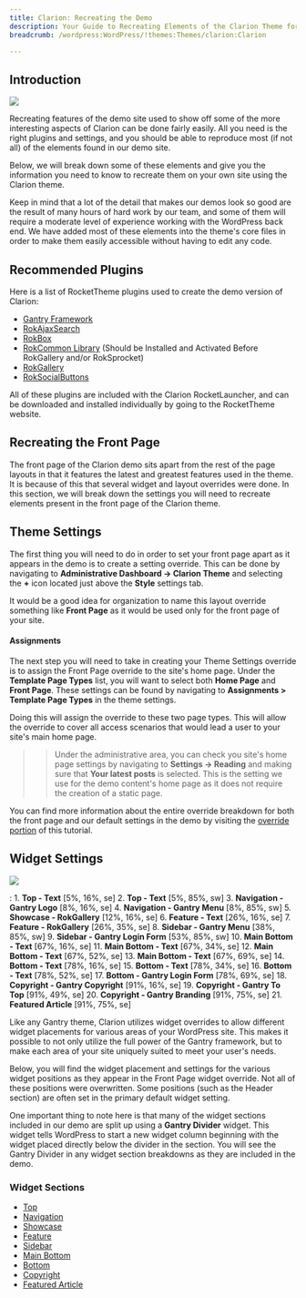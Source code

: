 ```yaml
---
title: Clarion: Recreating the Demo
description: Your Guide to Recreating Elements of the Clarion Theme for WordPress
breadcrumb: /wordpress:WordPress/!themes:Themes/clarion:Clarion

---
```


Introduction
-----

![][theme]

Recreating features of the demo site used to show off some of the more interesting aspects of Clarion can be done fairly easily. All you need is the right plugins and settings, and you should be able to reproduce most (if not all) of the elements found in our demo site. 

Below, we will break down some of these elements and give you the information you need to know to recreate them on your own site using the Clarion theme.

Keep in mind that a lot of the detail that makes our demos look so good are the result of many hours of hard work by our team, and some of them will require a moderate level of experience working with the WordPress back end. We have added most of these elements into the theme's core files in order to make them easily accessible without having to edit any code.

Recommended Plugins
-----

Here is a list of RocketTheme plugins used to create the demo version of Clarion:

* [Gantry Framework][gantry]
* [RokAjaxSearch][rokajaxsearch]
* [RokBox][rokbox]
* [RokCommon Library](http://www.rockettheme.com/wordpress/plugins/rokutilities) (Should be Installed and Activated Before RokGallery and/or RokSprocket)
* [RokGallery][rokgallery]
* [RokSocialButtons][social]

All of these plugins are included with the Clarion RocketLauncher, and can be downloaded and installed individually by going to the RocketTheme website.

Recreating the Front Page
-----

The front page of the Clarion demo sits apart from the rest of the page layouts in that it features the latest and greatest features used in the theme. It is because of this that several widget and layout overrides were done. In this section, we will break down the settings you will need to recreate elements present in the front page of the Clarion theme.

Theme Settings
-----

The first thing you will need to do in order to set your front page apart as it appears in the demo is to create a setting override. This can be done by navigating to **Administrative Dashboard -> Clarion Theme** and selecting the **+** icon located just above the **Style** settings tab. 

It would be a good idea for organization to name this layout override something like **Front Page** as it would be used only for the front page of your site.

#### Assignments

The next step you will need to take in creating your Theme Settings override is to assign the Front Page override to the site's home page. Under the **Template Page Types** list, you will want to select both **Home Page** and **Front Page**. These settings can be found by navigating to **Assignments > Template Page Types** in the theme settings.

Doing this will assign the override to these two page types. This will allow the override to cover all access scenarios that would lead a user to your site's main home page.

>> Under the administrative area, you can check you site's home page settings by navigating to **Settings -> Reading** and making sure that **Your latest posts** is selected. This is the setting we use for the demo content's home page as it does not require the creation of a static page.

You can find more information about the entire override breakdown for both the front page and our default settings in the demo by visiting the [override portion][demooverride] of this tutorial.

Widget Settings
-----

![][theme2]

:   1. **Top - Text** [5%, 16%, se]
    2. **Top - Text** [5%, 85%, sw]
    3. **Navigation - Gantry Logo** [8%, 16%, se]
    4. **Navigation - Gantry Menu** [8%, 85%, sw]
    5. **Showcase - RokGallery** [12%, 16%, se]
    6. **Feature - Text** [26%, 16%, se]
    7. **Feature - RokGallery** [26%, 35%, se]
    8. **Sidebar - Gantry Menu** [38%, 85%, sw]
    9. **Sidebar - Gantry Login Form** [53%, 85%, sw]
    10. **Main Bottom - Text** [67%, 16%, se]
    11. **Main Bottom - Text** [67%, 34%, se]
    12. **Main Bottom - Text** [67%, 52%, se]
    13. **Main Bottom - Text** [67%, 69%, se]
    14. **Bottom - Text** [78%, 16%, se]
    15. **Bottom - Text** [78%, 34%, se]
    16. **Bottom - Text** [78%, 52%, se]
    17. **Bottom - Gantry Login Form** [78%, 69%, se]
    18. **Copyright - Gantry Copyright** [91%, 16%, se]
    19. **Copyright - Gantry To Top** [91%, 49%, se]
    20. **Copyright - Gantry Branding** [91%, 75%, se]
    21. **Featured Article** [91%, 75%, se]

Like any Gantry theme, Clarion utilizes widget overrides to allow different widget placements for various areas of your WordPress site. This makes it possible to not only utilize the full power of the Gantry framework, but to make each area of your site uniquely suited to meet your user's needs.

Below, you will find the widget placement and settings for the various widget positions as they appear in the Front Page widget override. Not all of these positions were overwritten. Some positions (such as the Header section) are often set in the primary default widget setting.

One important thing to note here is that many of the widget sections included in our demo are split up using a **Gantry Divider** widget. This widget tells WordPress to start a new widget column beginning with the widget placed directly below the divider in the section. You will see the Gantry Divider in any widget section breakdowns as they are included in the demo.

### Widget Sections

* [Top][top]
* [Navigation][navigation]
* [Showcase][showcase]
* [Feature][feature]
* [Sidebar][sidebar]
* [Main Bottom][mainbottom]
* [Bottom][bottom]
* [Copyright][copyright]
* [Featured Article][featured]

[gantry]: http://gantry-framework.org/download
[rokajaxsearch]: http://www.rockettheme.com/wordpress/plugins/rokajaxsearch
[rokbox]: http://www.rockettheme.com/wordpress/plugins/rokbox
[roksprocket]: http://www.rockettheme.com/wordpress/plugins/roksprocket
[theme2]: assets/clarion2.jpeg
[theme]: assets/clarion.jpeg
[roksprocket]: http://www.rockettheme.com/wordpress/plugins/roksprocket
[rokgallery]: http://www.rockettheme.com/wordpress/plugins/rokgallery
[faq]: faq.md
[menu]: ../../start/menu.md
[override]: http://gantry-framework.org/documentation/wordpress/configure/
[top]: demo_top.md
[navigation]: demo_navigation.md
[showcase]: demo_showcase.md
[feature]: demo_feature.md
[mainbottom]: demo_mainbottom.md
[bottom]: demo_bottom.md
[copyright]: demo_copyright.md
[sidebar]: demo_sidebar.md
[featured]: demo_featured.md
[demooverride]: demo_override.md
[social]: http://www.rockettheme.com/wordpress/plugins/rokutilities